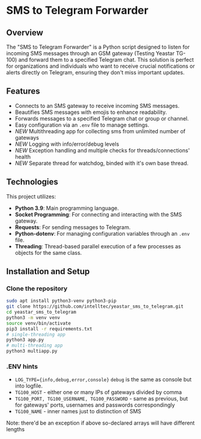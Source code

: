 # SMS to Telegram Forwarder

## Overview
The "SMS to Telegram Forwarder" is a Python script designed to listen for incoming SMS messages through an GSM gateway (Testing Yeastar TG-100) and forward them to a specified Telegram chat. This solution is perfect for organizations and individuals who want to receive crucial notifications or alerts directly on Telegram, ensuring they don't miss important updates.

## Features
- Connects to an SMS gateway to receive incoming SMS messages.
- Beautifies SMS messages with emojis to enhance readability.
- Forwards messages to a specified Telegram chat or group or channel.
- Easy configuration via an `.env` file to manage settings.
- *NEW* Multithreading app for collecting sms from unlimited number of gateways
- *NEW* Logging with info/error/debug levels
- *NEW* Exception handling and multiple checks for threads/connections' health
- *NEW* Separate thread for watchdog, binded with it's own base thread.

## Technologies
This project utilizes:
- **Python 3.9**: Main programming language.
- **Socket Programming**: For connecting and interacting with the SMS gateway.
- **Requests**: For sending messages to Telegram.
- **Python-dotenv**: For managing configuration variables through an `.env` file.
- **Threading**: Thread-based parallel execution of a few processes as objects for the same class.

## Installation and Setup

### Clone the repository
```bash
sudo apt install python3-venv python3-pip
git clone https://github.com/intelltec/yeastar_sms_to_telegram.git
cd yeastar_sms_to_telegram
python3 -m venv venv
source venv/bin/activate
pip3 install -r requirements.txt
# single-threading app
python3 app.py 
# multi-threading app
python3 multiapp.py 
```
### .ENV hints
- `LOG_TYPE={info,debug,error,console}` `debug` is the same as console but into logfile. 
- `TG100_HOST` - either one or many IPs of gateways divided by comma
- `TG100_PORT, TG100_USERNAME, TG100_PASSWORD` - same as previous, but for gateways' ports, usernames and passwords correspondingly
- `TG100_NAME` - inner names just to distinction of SMS<br>

Note: there'd be an exception if above so-declared arrays will have different lengths
